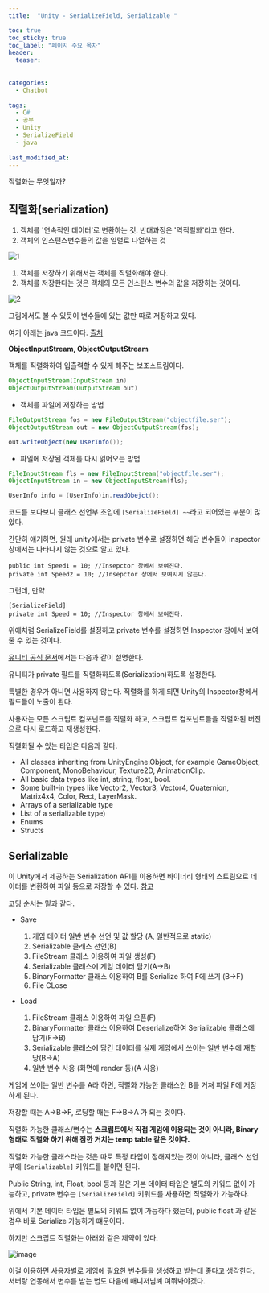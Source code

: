 ```yaml
---
title:  "Unity - SerializeField, Serializable "

toc: true
toc_sticky: true
toc_label: "페이지 주요 목차"
header:
  teaser: 
  
  
categories:
  - Chatbot
  
tags:
  - C#
  - 공부
  - Unity
  - SerializeField
  - java
  
last_modified_at: 
---
```


직렬화는 무엇일까?

## 직렬화(serialization)

1. 객체를 '연속적인 데이터'로 변환하는 것. 반대과정은 '역직렬화'라고 한다.
2. 객체의 인스턴스변수들의 값을 일렬로 나열하는 것

![1](https://user-images.githubusercontent.com/41438361/89632762-b4264380-d8dd-11ea-8a42-84390196ad55.png)

1. 객체를 저장하기 위해서는 객체를 직렬화해야 한다.
2. 객체를 저장한다는 것은 객체의 모든 인스턴스 변수의 값을 저장하는 것이다.

![2](https://user-images.githubusercontent.com/41438361/89632831-d61fc600-d8dd-11ea-9057-190e78f240f8.png)

그림에서도 볼 수 있듯이 변수들에 있는 값만 따로 저장하고 있다.

여기 아래는 java 코드이다. [출처](https://shin6666.tistory.com/entry/%EC%A7%81%EB%A0%AC%ED%99%94serialization)

**ObjectInputStream, ObjectOutputStream**

객체를 직렬화하여 입출력할 수 있게 해주는 보조스트림이다.

```java
ObjectInputStream(InputStream in)
ObjectOutputStream(OutputStream out)
```

- 객체를 파일에 저장하는 방법

```java
FileOutputStream fos = new FileOutputStream("objectfile.ser");
ObjectOutputStream out = new ObjectOutputStream(fos);

out.writeObject(new UserInfo());
```

- 파일에 저장된 객체를 다시 읽어오는 방법

```java
FileInputStream fls = new FileInputStream("objectfile.ser");
ObjectInputStream in = new ObjectInputStream(fls);

UserInfo info = (UserInfo)in.readObejct();
```

코드를 보다보니 클래스 선언부 초입에 `[SerializeField] ~~`라고 되어있는 부분이 많았다.

간단히 얘기하면, 원래 unity에서는 private 변수로 설정하면 해당 변수들이 inspector창에서는 나타나지 않는 것으로 알고 있다.

```
public int Speed1 = 10; //Insepctor 창에서 보여진다.
private int Speed2 = 10; //Insepctor 창에서 보여지지 않는다.
```

그런데, 만약

```
[SerializeField]
private int Speed = 10; //Inspector 창에서 보여진다.
```

위에처럼 SerializeField를 설정하고 private 변수를 설정하면 Inspector 창에서 보여줄 수 있는 것이다.

[유니티 공식 문서](https://docs.unity3d.com/kr/530/ScriptReference/SerializeField.html)에서는 다음과 같이 설명한다.

유니티가 private 필드를 직렬화하도록(Serialization)하도록 설정한다.

특별한 경우가 아니면 사용하지 않는다. 직렬화를 하게 되면 Unity의 Inspector창에서 필드들이 노출이 된다.

사용자는 모든 스크립트 컴포넌트를 직렬화 하고, 스크립트 컴포넌트들을 직렬화된 버전으로 다시 로드하고 재생성한다.

직렬화될 수 있는 타입은 다음과 같다.

- All classes inheriting from UnityEngine.Object, for example GameObject, Component, MonoBehaviour, Texture2D, AnimationClip.
- All basic data types like int, string, float, bool.
- Some built-in types like Vector2, Vector3, Vector4, Quaternion, Matrix4x4, Color, Rect, LayerMask.
- Arrays of a serializable type
- List of a serializable type)
- Enums
- Structs


## Serializable

이 Unity에서 제공하는 Serialization API를 이용하면 바이너리 형태의 스트림으로 데이터를 변환하여 파일 등으로 저장할 수 있다. [참고](https://m.blog.naver.com/PostView.nhn?blogId=yoohee2018&logNo=220724696138&proxyReferer=https:%2F%2Fwww.google.com%2F)

코딩 순서는 밑과 같다.

* Save
  1. 게임 데이터 일반 변수 선언 및 값 할당 (A, 일반적으로 static)
  2. Serializable 클래스 선언(B)
  3. FileStream 클래스 이용하여 파일 생성(F)
  4. Serializable 클래스에 게임 데이터 담기(A->B)
  5. BinaryFormatter 클래스 이용하여 B를 Serialize 하여 F에 쓰기 (B->F)
  6. File CLose
  
* Load
  1. FileStream 클래스 이용하여 파일 오픈(F)
  2. BinaryFormatter 클래스 이용하여 Deserialize하여 Serializable 클래스에 담기(F->B)
  3. Serializable 클래스에 담긴 데이터를 실제 게임에서 쓰이는 일반 변수에 재할당(B->A)
  4. 일반 변수 사용 (화면에 render 등)(A 사용)
  
게임에 쓰이는 일반 변수를 A라 하면, 직렬화 가능한 클래스인 B를 거쳐 파일 F에 저장하게 된다.

저장할 때는 A->B->F, 로딩할 때는 F->B->A 가 되는 것이다.

직렬화 가능한 클래스/변수는 **스크립트에서 직접 게임에 이용되는 것이 아니라, Binary 형태로 직렬화 하기 위해 잠깐 거치는 temp table 같은 것이다.**

직렬화 가능한 클래스라는 것은 따로 특정 타입이 정해져있는 것이 아니라, 클래스 선언부에 `[Serializable]` 키워드를 붙이면 된다.

Public String, int, Float, bool 등과 같은 기본 데이터 타입은 별도의 키워드 없이 가능하고, private 변수는 `[SerializeField]` 키워드를 사용하면 직렬화가 가능하다.

위에서 기본 데이터 타입은 별도의 키워드 없이 가능하다 했는데, public float 과 같은 경우 바로 Serialize 가능하기 떄문이다.

하지만 스크립트 직렬화는 아래와 같은 제약이 있다.

![image](https://user-images.githubusercontent.com/41438361/89634185-ee90e000-d8df-11ea-9391-dad6d048017d.png)

이걸 이용하면 사용자별로 게임에 필요한 변수들을 생성하고 받는데 좋다고 생각한다. 서버랑 연동해서 변수를 받는 법도 다음에 매니저님꼐 여쭤봐야겠다.
